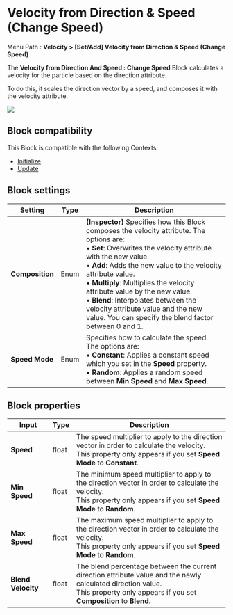 # Velocity from Direction & Speed (Change Speed)

Menu Path : **Velocity > [Set/Add] Velocity from Direction & Speed (Change Speed)**

The **Velocity from Direction And Speed : Change Speed** Block calculates a velocity for the particle based on the direction attribute.

To do this, it scales the direction vector by a speed, and composes it with the velocity attribute.

![](Images/Block-VelocityFromDirectionAndSpeed(ChangeSpeed)Example.gif)

## Block compatibility

This Block is compatible with the following Contexts:

- [Initialize](Context-Initialize.md)
- [Update](Context-Update.md)

## Block settings

| **Setting**     | **Type** | **Description**                                              |
| --------------- | -------- | ------------------------------------------------------------ |
| **Composition** | Enum     | **(Inspector)** Specifies how this Block composes the velocity attribute. The options are:<br/>&#8226; **Set**: Overwrites the velocity attribute with the new value.<br/>&#8226; **Add**: Adds the new value to the velocity attribute value.<br/>&#8226; **Multiply**: Multiplies the velocity attribute value by the new value.<br/>&#8226; **Blend**: Interpolates between the velocity attribute value and the new value. You can specify the blend factor between 0 and 1. |
| **Speed Mode**  | Enum     | Specifies how to calculate the speed. The options are:<br/>&#8226; **Constant**: Applies a constant speed which you set in the **Speed** property.<br/>&#8226; **Random**: Applies a random speed between **Min Speed** and **Max** **Speed**. |

## Block properties

| **Input**          | **Type** | **Description**                                              |
| ------------------ | -------- | ------------------------------------------------------------ |
| **Speed**          | float    | The speed multiplier to apply to the direction vector in order to calculate the velocity.<br/>This property only appears if you set **Speed Mode** to **Constant**. |
| **Min Speed**      | float    | The minimum speed multiplier to apply to the direction vector in order to calculate the velocity.<br/>This property only appears if you set **Speed Mode** to **Random**. |
| **Max Speed**      | float    | The maximum speed multiplier to apply to the direction vector in order to calculate the velocity.<br/>This property only appears if you set **Speed Mode** to **Random**. |
| **Blend Velocity** | float    | The blend percentage between the current direction attribute value and the newly calculated direction value.<br/>This property only appears if you set **Composition** to **Blend**. |